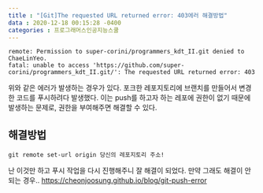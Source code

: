 ```yaml
---
title : "[Git]The requested URL returned error: 403에러 해결방법"
data : 2020-12-18 00:15:28 -0400
categories : 프로그래머스인공지능스쿨
---
```

```
remote: Permission to super-corini/programmers_kdt_II.git denied to ChaeLinYeo.
fatal: unable to access 'https://github.com/super-corini/programmers_kdt_II.git/': The requested URL returned error: 403
```
위와 같은 에러가 발생하는 경우가 있다. 포크한 레포지토리에 브랜치를 만들어서 변경한 코드를 푸시하려다 발생했다. 이는 push를 하고자 하는 레포에 권한이 없기 때문에 발생하는 문제로, 권한을 부여해주면 해결할 수 있다.  

## 해결방법
```
git remote set-url origin 당신의 레포지토리 주소!
```
난 이것만 하고 푸시 작업을 다시 진행해주니 잘 해결이 되었다. 만약 그래도 해결이 안 되는 경우..
https://cheonjoosung.github.io/blog/git-push-error  
